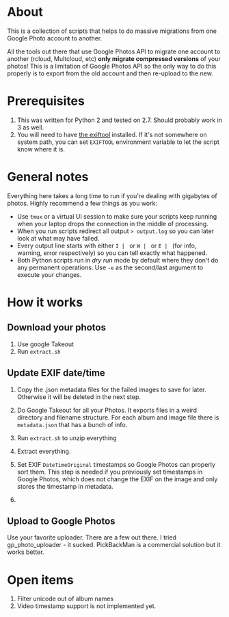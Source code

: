 # About

This is a collection of scripts that helps to do massive migrations from one Google Photo account to another.

All the tools out there that use Google Photos API to migrate one account to another (rcloud, Multcloud, etc) **only migrate compressed versions** of your photos! This is a limitation of Google Photos API so the only way to do this properly is to export from the old account and then re-upload to the new.

# Prerequisites

1. This was written for Python 2 and tested on 2.7. Should probably work in 3 as well.
1. You will need to have [the exiftool](https://exiftool.org/) installed. If it's not somewhere on system path, you can set `EXIFTOOL` environment variable to let the script know where it is.

# General notes

Everything here takes a long time to run if you're dealing with gigabytes of photos. Highly recommend a few things as you work:

- Use `tmux` or a virtual UI session to make sure your scripts keep running when your laptop drops the connection in the middle of processing.
- When you run scripts redirect all output `> output.log` so you can later look at what may have failed.
- Every output line starts with either `I | ` or `W | ` or `E | ` (for info, warning, error respectively) so you can tell exactly what happened.
- Both Python scripts run in _dry run_ mode by default where they don't do any permanent operations. Use `-e` as the second/last argument to execute your changes.

# How it works

## Download your photos

1. Use google Takeout
1. Run `extract.sh`

## Update EXIF date/time

1. Copy the <image>.json metadata files for the failed images to save for later. Otherwise it will be deleted in the next step.

1. Do Google Takeout for all your Photos. It exports files in a weird directory and filename structure. For each album and image file there is `metadata.json` that has a bunch of info.
1. Run `extract.sh` to unzip everything
1. Extract everything.
1. Set EXIF `DateTimeOriginal` timestamps so Google Photos can properly sort them. This step is needed if you previously set timestamps in Google Photos, which does not change the EXIF on the image and only stores the timestamp in metadata.
1.

## Upload to Google Photos

Use your favorite uploader. There are a few out there. I tried gp_photo_uploader - it sucked. PickBackMan is a commercial solution but it works better.

# Open items

1. Filter unicode out of album names
1. Video timestamp support is not implemented yet.
